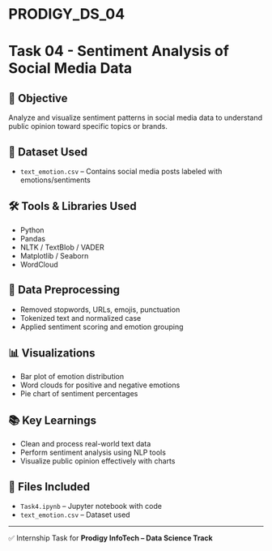# PRODIGY_DS_04
# Task 04 - Sentiment Analysis of Social Media Data

## 📌 Objective
Analyze and visualize sentiment patterns in social media data to understand public opinion toward specific topics or brands.

## 🧪 Dataset Used
- `text_emotion.csv` – Contains social media posts labeled with emotions/sentiments

## 🛠️ Tools & Libraries Used
- Python
- Pandas
- NLTK / TextBlob / VADER
- Matplotlib / Seaborn
- WordCloud

## 🧹 Data Preprocessing
- Removed stopwords, URLs, emojis, punctuation
- Tokenized text and normalized case
- Applied sentiment scoring and emotion grouping

## 📊 Visualizations
- Bar plot of emotion distribution
- Word clouds for positive and negative emotions
- Pie chart of sentiment percentages

## 📚 Key Learnings
- Clean and process real-world text data
- Perform sentiment analysis using NLP tools
- Visualize public opinion effectively with charts

## 📂 Files Included
- `Task4.ipynb` – Jupyter notebook with code
- `text_emotion.csv` – Dataset used

---

✅ Internship Task for **Prodigy InfoTech – Data Science Track**
